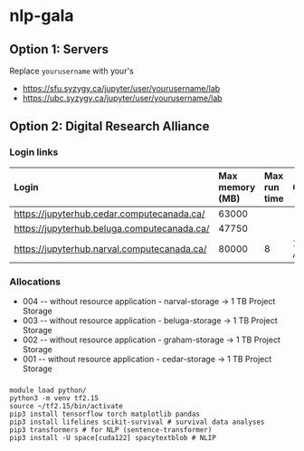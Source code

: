 # nlp-gala

## Option 1: Servers

Replace ```yourusername``` with your's
- https://sfu.syzygy.ca/jupyter/user/yourusername/lab
- https://ubc.syzygy.ca/jupyter/user/yourusername/lab

## Option 2: Digital Research Alliance 

### Login links

| Login | Max memory (MB) | Max run time | GRU(s)? |
| :-- | :-- | :-- | :-- |
| https://jupyterhub.cedar.computecanada.ca/ |  63000 | | |
| https://jupyterhub.beluga.computecanada.ca/ | 47750 | | | 
| https://jupyterhub.narval.computecanada.ca/ | 80000 | 8 | 1x A700 |  

### Allocations	
- 004 -- without resource application - narval-storage → 1 TB Project Storage
- 003 -- without resource application - beluga-storage → 1 TB Project Storage
- 002 -- without resource application - graham-storage → 1 TB Project Storage
- 001 -- without resource application - cedar-storage → 1 TB Project Storage

###
```
module load python/
python3 -m venv tf2.15
source ~/tf2.15/bin/activate
pip3 install tensorflow torch matplotlib pandas
pip3 install lifelines scikit-survival # survival data analyses
pip3 transformers # for NLP (sentence-transformer)
pip3 install -U space[cuda122] spacytextblob # NLIP
```
